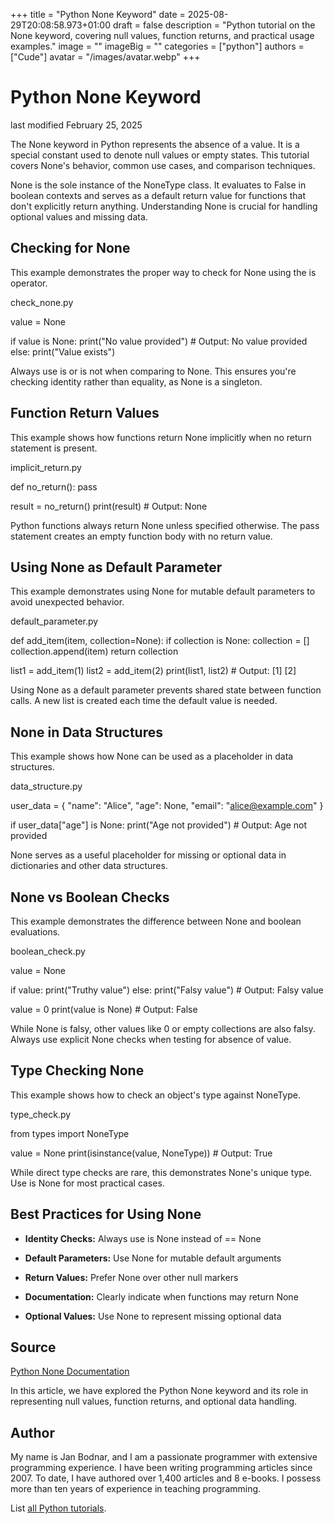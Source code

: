 +++
title = "Python None Keyword"
date = 2025-08-29T20:08:58.973+01:00
draft = false
description = "Python tutorial on the None keyword, covering null values, function returns, and practical usage examples."
image = ""
imageBig = ""
categories = ["python"]
authors = ["Cude"]
avatar = "/images/avatar.webp"
+++

# Python None Keyword

last modified February 25, 2025

The None keyword in Python represents the absence of a value. It is
a special constant used to denote null values or empty states. This tutorial
covers None's behavior, common use cases, and comparison techniques.

None is the sole instance of the NoneType class. It
evaluates to False in boolean contexts and serves as a default return value for
functions that don't explicitly return anything. Understanding None is crucial
for handling optional values and missing data.

## Checking for None

This example demonstrates the proper way to check for None using the
is operator.

check_none.py
  

value = None

if value is None:
    print("No value provided")  # Output: No value provided
else:
    print("Value exists")

Always use is or is not when comparing to None. This
ensures you're checking identity rather than equality, as None is a singleton.

## Function Return Values

This example shows how functions return None implicitly when no return
statement is present.

implicit_return.py
  

def no_return():
    pass

result = no_return()
print(result)  # Output: None

Python functions always return None unless specified otherwise. The
pass statement creates an empty function body with no return value.

## Using None as Default Parameter

This example demonstrates using None for mutable default parameters to avoid
unexpected behavior.

default_parameter.py
  

def add_item(item, collection=None):
    if collection is None:
        collection = []
    collection.append(item)
    return collection

list1 = add_item(1)
list2 = add_item(2)
print(list1, list2)  # Output: [1] [2]

Using None as a default parameter prevents shared state between function calls.
A new list is created each time the default value is needed.

## None in Data Structures

This example shows how None can be used as a placeholder in data structures.

data_structure.py
  

user_data = {
    "name": "Alice",
    "age": None,
    "email": "alice@example.com"
}

if user_data["age"] is None:
    print("Age not provided")  # Output: Age not provided

None serves as a useful placeholder for missing or optional data in
dictionaries and other data structures.

## None vs Boolean Checks

This example demonstrates the difference between None and boolean evaluations.

boolean_check.py
  

value = None

if value:
    print("Truthy value")
else:
    print("Falsy value")  # Output: Falsy value

value = 0
print(value is None)  # Output: False

While None is falsy, other values like 0 or empty collections are also falsy.
Always use explicit None checks when testing for absence of value.

## Type Checking None

This example shows how to check an object's type against NoneType.

type_check.py
  

from types import NoneType

value = None
print(isinstance(value, NoneType))  # Output: True

While direct type checks are rare, this demonstrates None's unique type. Use
is None for most practical cases.

## Best Practices for Using None

- **Identity Checks:** Always use is None instead of == None

- **Default Parameters:** Use None for mutable default arguments

- **Return Values:** Prefer None over other null markers

- **Documentation:** Clearly indicate when functions may return None

- **Optional Values:** Use None to represent missing optional data

## Source

[Python None Documentation](https://docs.python.org/3/library/constants.html#None)

In this article, we have explored the Python None keyword and its
role in representing null values, function returns, and optional data handling.

## Author

My name is Jan Bodnar, and I am a passionate programmer with extensive
programming experience. I have been writing programming articles since 2007.
To date, I have authored over 1,400 articles and 8 e-books. I possess more
than ten years of experience in teaching programming.

List [all Python tutorials](/python/).